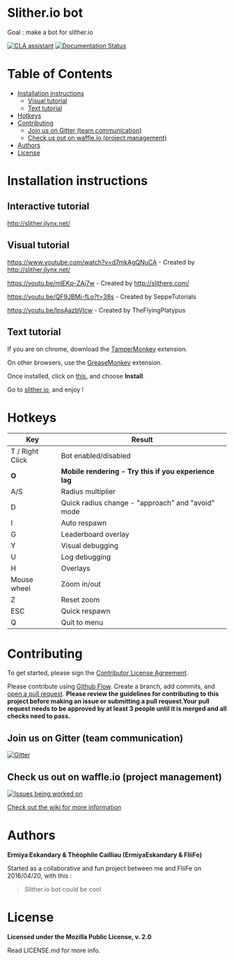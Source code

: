 # Slither.io bot
Goal : make a bot for slither.io

[![CLA assistant](https://cla-assistant.io/readme/badge/ErmiyaEskandary/Slither.io-bot)](https://cla-assistant.io/ErmiyaEskandary/Slither.io-bot)
[![Documentation Status](https://readthedocs.org/projects/slitherio-bot/badge/?version=docs)](http://slitherio-bot.readthedocs.io/en/docs/?badge=docs)

# Table of Contents
- [Installation instructions](https://github.com/ErmiyaEskandary/Slither.io-bot#installation-instructions)
	- [Visual tutorial](https://github.com/ErmiyaEskandary/Slither.io-bot#visual-tutorial)
	- [Text tutorial](https://github.com/ErmiyaEskandary/Slither.io-bot#text-tutorial)
- [Hotkeys](https://github.com/ErmiyaEskandary/Slither.io-bot#hotkeys)
- [Contributing](https://github.com/ErmiyaEskandary/Slither.io-bot#contributing)
	- [Join us on Gitter (team communication)](https://github.com/ErmiyaEskandary/Slither.io-bot#join-us-on-gitter-team-communication)
	- [Check us out on waffle.io (project management)](https://github.com/ErmiyaEskandary/Slither.io-bot#check-us-out-on-waffleio-project-management)
- [Authors](https://github.com/ErmiyaEskandary/Slither.io-bot#authors)
- [License](https://github.com/ErmiyaEskandary/Slither.io-bot#license)

# Installation instructions
## Interactive tutorial
http://slither.jlynx.net/

## Visual tutorial
https://www.youtube.com/watch?v=d7mkAgQNuCA - Created by http://slither.jlynx.net/

https://youtu.be/mlEKp-ZAi7w - Created by http://slithere.com/

https://youtu.be/QF9JBMi-fLo?t=38s - Created by SeppeTutorials

https://youtu.be/IpsAazbVIcw - Created by TheFlyingPlatypus

## Text tutorial
If you are on chrome, download the [TamperMonkey](https://chrome.google.com/webstore/detail/tampermonkey/dhdgffkkebhmkfjojejmpbldmpobfkfo?hl=en) extension.

On other browsers, use the [GreaseMonkey](https://addons.mozilla.org/en-GB/firefox/addon/greasemonkey/) extension.

Once installed, click on [this](https://github.com/ErmiyaEskandary/slither.io-bot/raw/master/bot.user.js), and choose **Install**.

Go to [slither.io](http://slither.io/), and enjoy !

# Hotkeys

Key | Result
---|---
T / Right Click | Bot enabled/disabled
**O** | **Mobile rendering - Try this if you experience lag**
A/S | Radius multiplier
D | Quick radius change - "approach" and "avoid" mode
I | Auto respawn
G | Leaderboard overlay
Y | Visual debugging
U | Log debugging
H | Overlays
Mouse wheel | Zoom in/out
Z | Reset zoom
ESC | Quick respawn
Q | Quit to menu


# Contributing

To get started, please sign the [Contributor License Agreement](https://cla-assistant.io/ErmiyaEskandary/Slither.io-bot).


Please contribute using [Github Flow](https://guides.github.com/introduction/flow/). Create a branch, add commits, and [open a pull request](https://github.com/ErmiyaEskandary/Slither.io-bot/compare/). **Please review the guidelines for contributing to this project before making an issue or submitting a pull request.Your pull request needs to be approved by at least 3 people until it is merged and all checks need to pass.**

## Join us on Gitter (team communication)
[![Gitter](https://badges.gitter.im/ErmiyaEskandary/Slither.io-bot.svg)](https://gitter.im/ErmiyaEskandary/Slither.io-bot?utm_source=badge&utm_medium=badge&utm_campaign=pr-badge)

## Check us out on waffle.io (project management)
[![Issues being worked on](https://badge.waffle.io/ErmiyaEskandary/Slither.io-bot.svg?label=Work%20in%20progress&title=Being%20Worked%20On)](http://waffle.io/ErmiyaEskandary/Slither.io-bot)


[Check out the wiki for more information](https://github.com/ErmiyaEskandary/Slither.io-bot/wiki)

# Authors
**Ermiya Eskandary & Théophile Cailliau (ErmiyaEskandary & FliiFe)**

Started as a collaborative and fun project between me and FliiFe on 2016/04/20, with this :
> Slither.io bot could be cool

# License

**Licensed under the Mozilla Public License, v. 2.0**

Read LICENSE.md for more info.
